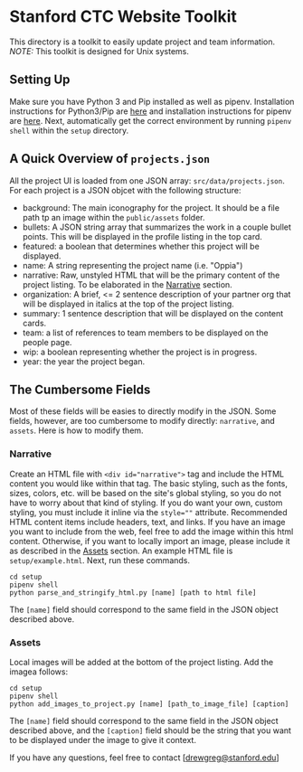 # Stanford CTC Website Toolkit
This directory is a toolkit to easily update project and team information.
*NOTE:* This toolkit is designed for Unix systems.
## Setting Up
Make sure you have Python 3 and Pip installed as well as pipenv.
Installation instructions for Python3/Pip are [here](https://pip.pypa.io/en/stable/installing/) and installation instructions for pipenv are [here](https://docs.pipenv.org/en/latest/install/#pragmatic-installation-of-pipenv).
Next, automatically get the correct environment by running `pipenv shell` within the `setup` directory.

## A Quick Overview of `projects.json`
All the project UI is loaded from one JSON array: `src/data/projects.json`.
For each project is a JSON objcet with the following structure:
- background: The main iconography for the project. It should be a file path tp an image within the `public/assets` folder.
- bullets: A JSON string array that summarizes the work in a couple bullet points. This will be displayed in the profile listing in the top card.
- featured: a boolean that determines whether this project will be displayed.
- name: A string representing the project name (i.e. "Oppia")
- narrative: Raw, unstyled HTML that will be the primary content of the project listing. To be elaborated in the [Narrative](#Narrative) section.
- organization: A brief, <= 2 sentence description of your partner org that will be displayed in italics at the top of the project listing.
- summary: 1 sentence description that will be displayed on the content cards.
- team: a list of references to team members to be displayed on the people page.
- wip: a boolean representing whether the project is in progress.
- year: the year the project began.

## The Cumbersome Fields
Most of these fields will be easies to directly modify in the JSON. Some fields, however, are too cumbersome to modify directly: `narrative`, and `assets`. Here is how to modify them.

### Narrative
Create an HTML file with `<div id="narrative">` tag and include the HTML content you would like within that tag. The basic styling, such as the fonts, sizes, colors, etc. will be based on the site's global styling, so you do not have to worry about that kind of styling. If you do want your own, custom styling, you must include it inline via the `style=""` attribute. Recommended HTML content items include headers, text, and links. If you have an image you want to include from the web, feel free to add the image within this html content. Otherwise, if you want to locally import an image, please include it as described in the [Assets](#Assets) section. An example HTML file is `setup/example.html`.
Next, run these commands.
```
cd setup
pipenv shell
python parse_and_stringify_html.py [name] [path to html file]
```
The `[name]` field should correspond to the same field in the JSON object described above.

### Assets
Local images will be added at the bottom of the project listing. Add the imagea follows:
```
cd setup
pipenv shell
python add_images_to_project.py [name] [path_to_image_file] [caption]
```
The `[name]` field should correspond to the same field in the JSON object described above, and the `[caption]` field should be the string that you want to be displayed under the image to give it context.

If you have any questions, feel free to contact [drewgreg@stanford.edu]
